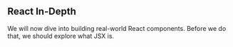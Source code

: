 ## React In-Depth

We will now dive into building real-world React components. Before we do that, we should explore what JSX is.
